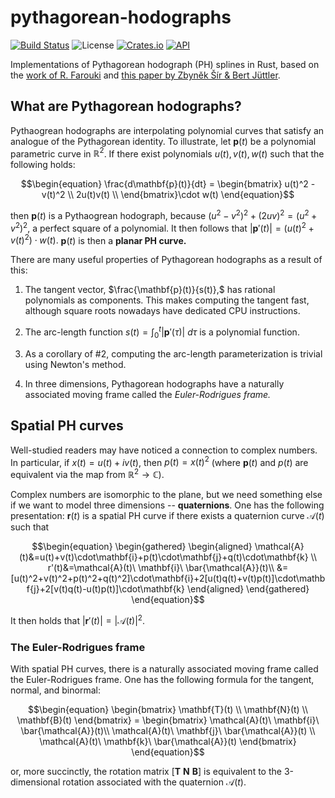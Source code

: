 # pythagorean-hodographs

[![Build Status][actions-badge]][actions-url]
![License][license-badge]
[![Crates.io][crates-badge]][crates-url]
[![API][docs-badge]][docs-url]

[actions-badge]: https://github.com/suremarc/pythagorean-hodographs/workflows/build/badge.svg?event=push
[actions-url]: https://github.com/suremarc/pythagorean-hodographs/actions?query=workflow%3Abuild+branch%3Amaster
[docs-badge]: https://docs.rs/pythagorean-hodographs/badge.svg
[docs-url]: https://docs.rs/pythagorean-hodographs
[license-badge]: https://img.shields.io/badge/license-MIT_OR_Apache--2.0-blue.svg
[crates-badge]: https://img.shields.io/crates/v/pythagorean-hodographs.svg
[crates-url]: https://crates.io/crates/pythagorean-hodographs

Implementations of Pythagorean hodograph (PH) splines in Rust, based on the [work of R. Farouki](https://doi.org/10.1007/978-3-540-73398-0) and [this paper by Zbyněk Šír & Bert Jüttler](https://doi.org/10.1007/11537908_22).

## What are Pythagorean hodographs?

Pythaogrean hodographs are interpolating polynomial curves that satisfy an analogue of the Pythagorean identity. To illustrate, let $\mathbf{p}(t)$ be a polynomial parametric curve in $\mathbb{R}^2$. If there exist polynomials $u(t), v(t), w(t)$ such that the following holds:

$$\begin{equation}
    \frac{d\mathbf{p}(t)}{dt} = \begin{bmatrix}
        u(t)^2 - v(t)^2 \\
        2u(t)v(t) \\
    \end{bmatrix}\cdot w(t)
\end{equation}$$

then $\mathbf{p}(t)$ is a Pythaogrean hodograph, because $(u^2-v^2)^2+(2uv)^2=(u^2+v^2)^2,$ a perfect square of a polynomial. It then follows that $|\mathbf{p}'(t)|=(u(t)^2+v(t)^2)\cdot w(t).$ $\mathbf{p}(t)$ is then a __planar PH curve.__

There are many useful properties of Pythagorean hodographs as a result of this:

1. The tangent vector, $\frac{\mathbf{p}(t)}{s(t)},$ has rational polynomials as components. This makes computing the tangent fast, although square roots nowadays have dedicated CPU instructions.

2. The arc-length function $s(t)=\int_0^t|\mathbf{p}'(\tau)|\ d\tau$ is a polynomial function.

3. As a corollary of #2, computing the arc-length parameterization is trivial using Newton's method.

4. In three dimensions, Pythagorean hodographs have a naturally associated moving frame called the _Euler-Rodrigues frame._

## Spatial PH curves

Well-studied readers may have noticed a connection to complex numbers. In particular, if $x(t)=u(t)+iv(t),$ then $p(t)=x(t)^2$ (where $\mathbf{p}(t)$ and $p(t)$ are equivalent via the map from $\mathbb{R}^2\rightarrow\mathbb{C}$).

Complex numbers are isomorphic to the plane, but we need something else if we want to model three dimensions -- __quaternions__. One has the following presentation: $\mathbf{r}(t)$ is a spatial PH curve if there exists a quaternion curve $\mathcal{A}(t)$ such that

$$\begin{equation}
\begin{gathered}
    \begin{aligned}
    \mathcal{A}(t)&=u(t)+v(t)\cdot\mathbf{i}+p(t)\cdot\mathbf{j}+q(t)\cdot\mathbf{k} \\
    r'(t)&=\mathcal{A}(t)\ \mathbf{i}\ \bar{\mathcal{A}}(t)\\
    &=[u(t)^2+v(t)^2+p(t)^2+q(t)^2]\cdot\mathbf{i}+2[u(t)q(t)+v(t)p(t)]\cdot\mathbf{j}+2[v(t)q(t)-u(t)p(t)]\cdot\mathbf{k}
    \end{aligned}
\end{gathered}
\end{equation}$$

It then holds that $|\mathbf{r}'(t)|=|\mathcal{A}(t)|^2.$

### The Euler-Rodrigues frame

With spatial PH curves, there is a naturally associated moving frame called the Euler-Rodrigues frame. One has the following formula for the tangent, normal, and binormal:

$$\begin{equation}
    \begin{bmatrix}
    \mathbf{T}(t) \\
    \mathbf{N}(t) \\
    \mathbf{B}(t)
    \end{bmatrix} = \begin{bmatrix}
    \mathcal{A}(t)\ \mathbf{i}\ \bar{\mathcal{A}}(t)\\
    \mathcal{A}(t)\ \mathbf{j}\ \bar{\mathcal{A}}(t) \\
    \mathcal{A}(t)\ \mathbf{k}\ \bar{\mathcal{A}}(t)
    \end{bmatrix}
\end{equation}$$

or, more succinctly, the rotation matrix $[\mathbf{T\ N\ B}]$ is equivalent to the 3-dimensional rotation associated with the quaternion $\mathcal{A}(t).$
